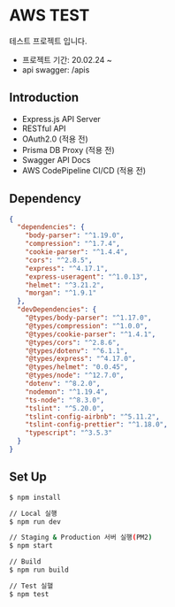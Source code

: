 # AWS TEST

테스트 프로젝트 입니다.

- 프로젝트 기간: 20.02.24 ~
- api swagger: /apis

## Introduction

- Express.js API Server
- RESTful API
- OAuth2.0 (적용 전)
- Prisma DB Proxy (적용 전)
- Swagger API Docs
- AWS CodePipeline CI/CD (적용 전)

## Dependency

```json
{
  "dependencies": {
    "body-parser": "^1.19.0",
    "compression": "^1.7.4",
    "cookie-parser": "^1.4.4",
    "cors": "^2.8.5",
    "express": "^4.17.1",
    "express-useragent": "^1.0.13",
    "helmet": "^3.21.2",
    "morgan": "^1.9.1"
  },
  "devDependencies": {
    "@types/body-parser": "^1.17.0",
    "@types/compression": "^1.0.0",
    "@types/cookie-parser": "^1.4.1",
    "@types/cors": "^2.8.6",
    "@types/dotenv": "^6.1.1",
    "@types/express": "^4.17.0",
    "@types/helmet": "0.0.45",
    "@types/node": "^12.7.0",
    "dotenv": "^8.2.0",
    "nodemon": "^1.19.4",
    "ts-node": "^8.3.0",
    "tslint": "^5.20.0",
    "tslint-config-airbnb": "^5.11.2",
    "tslint-config-prettier": "^1.18.0",
    "typescript": "^3.5.3"
  }
}
```

## Set Up

```bash
$ npm install

// Local 실행
$ npm run dev

// Staging & Production 서버 실행(PM2)
$ npm start

// Build
$ npm run build

// Test 실핼
$ npm test
```
